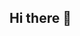 ## Hi there 👋

<!--
**brayandiibarrios/brayandiibarrios** is a ✨ _special_ ✨ repository because its `README.md` (this file) appears on your GitHub profile.

Here are some ideas to get you started:

- 🔭 I’m currently working on ...
- 🌱 I’m currently learning ...
- 👯 I’m looking to collaborate on ...
- 🤔 I’m looking for help with ...
- 💬 Ask me about ...
- 📫 How to reach me: ...
- 😄 Pronouns: ...
- ⚡ Fun fact: ...
#!/bin/bash

. ./configuration.cfg

actualDir=$(pwd)

##############################################
############### PASSIVE RECON ################
##############################################
passive_recon(){

	printf "${BOLD}${GREEN}[*] STARTING FOOTPRINTING${NORMAL}\n\n"
	printf "${BOLD}${GREEN}[*] TARGET URL:${YELLOW} $domain ${NORMAL}\n"
	ip_adress=$(dig +short $domain)
	printf "${BOLD}${GREEN}[*] TARGET IP ADDRESS:${YELLOW} $ip_adress ${NORMAL}\n\n"
	
	domain=$1
	domainName="https://"$domain
	company=$(echo $domain | awk -F[.] '{print $1}')
	
	cd targets
	
	if [ -d $domain ]; then rm -Rf $domain; fi
	mkdir $domain
	
	cd $domain
	
	if [ -d footprinting ]; then rm -Rf footprinting; fi
	mkdir footprinting
	
	cd footprinting
	
	printf "${GREEN}[+] Checking if the target is alive...${NORMAL}\n"
	if ping -c 1 -W 1 "$domain" &> /dev/null; 
	then
		printf "\n${BOLD}${YELLOW}$domain${NORMAL} is alive!${NORMAL}\n\n"
	else
		if [ $mode == "more" ]
		then
			printf "\n${BOLD}${YELLOW}$domain${RED} is not alive.${NORMAL}\n\n"
			return
		else
			printf "\n${BOLD}${YELLOW}$domain${RED} is not alive. Aborting passive reconnaissance${NORMAL}\n\n"
			exit 1
		fi	
	fi
	
	printf "${GREEN}[+] Whois Lookup${NORMAL}\n"
	printf "${NORMAL}${CYAN}Searching domain name details, contact details of domain owner, domain name servers, netRange, domain dates, expiry records, records last updated...${NORMAL}\n\n"
	whois $domain | grep 'Domain\|Registry\|Registrar\|Updated\|Creation\|Registrant\|Name Server\|DNSSEC:\|Status\|Whois Server\|Admin\|Tech' | grep -v 'the Data in VeriSign Global Registry' | tee whois.txt
	
	printf "\n${GREEN}[+] Nslookup ${NORMAL}\n"
	printf "${NORMAL}${CYAN}Searching DNS Queries...${NORMAL}\n\n"
	nslookup $domain | tee nslookup.txt
	
	printf "\n${GREEN}[+] Horizontal domain correlation/acquisitions ${NORMAL}\n"
	printf "${NORMAL}${CYAN}Searching horizontal domains...${NORMAL}\n\n"
	email=$(whois $domain | grep "Registrant Email" | egrep -ho "[[:graph:]]+@[[:graph:]]+")
	curl -s -A "Mozilla/5.0 (Macintosh; Intel Mac OS X 10_10_5) AppleWebKit/537.36 (KHTML, like Gecko) Chrome/45.0.2454.85 Safari/537.36" "https://viewdns.info/reversewhois/?q=$email" | html2text | grep -Po "[-a-zA-Z0-9@:%._\+~#=]{1,256}\.[a-zA-Z0-9()]{1,6}\b([-a-zA-Z0-9()@:%_\+.~#?&//=]*)" | tail -n +4  | head -n -1 
	
	printf "\n${GREEN}[+] ASN Lookup ${NORMAL}\n"
	printf "${NORMAL}${CYAN}Searching ASN number of a company that owns the domain...${NORMAL}\n\n"
	python3 ~/tools/Asnlookup/asnlookup.py -o $company | tee -a asn.txt
	
	printf "\n${GREEN}[+] WhatWeb ${NORMAL}\n"
	printf "${NORMAL}${CYAN}Searching platform, type of script, google analytics, web server platform, IP address, country, server headers, cookies...${NORMAL}\n\n"
	whatweb $domain | tee whatweb.txt
	
	printf "\n${GREEN}[+] SSL Checker ${NORMAL}\n"
	printf "${NORMAL}${CYAN}Collecting SSL/TLS information...${NORMAL}\n\n"
	python3 ~/tools/ssl-checker/ssl_checker.py -H $domainName | tee ssl.txt
	
	printf "\n${GREEN}[+] Aquatone ${NORMAL}\n"
	printf "${NORMAL}${CYAN}Taking screenshot...${NORMAL}\n\n"
	echo $domainName | aquatone -screenshot-timeout $aquatoneTimeout -out screenshot &> /dev/null
	
	printf "\n${GREEN}[+] TheHarvester ${NORMAL}\n"
	printf "${NORMAL}${CYAN}Searching emails, subdomains, hosts, employee names...${NORMAL}\n\n"
	python3 ~/tools/theHarvester/theHarvester.py -d $domain -b all -l 500 -f theharvester.html > theharvester.txt
	printf "${NORMAL}${CYAN}Users found: ${NORMAL}\n\n"
	cat theharvester.txt | awk '/Users/,/IPs/' | sed -e '1,2d' | head -n -2 | anew -q users.txt
	cat users.txt
	printf "${NORMAL}${CYAN}IP's found: ${NORMAL}\n\n"
	cat theharvester.txt | awk '/IPs/,/Emails/' | sed -e '1,2d' | head -n -2 | anew -q ips.txt
	cat ips.txt
	printf "${NORMAL}${CYAN}Emails found: ${NORMAL}\n\n"
	cat theharvester.txt | awk '/Emails/,/Hosts/' | sed -e '1,2d' | head -n -2 | anew -q emails.txt
	cat emails.txt
	printf "${NORMAL}${CYAN}Hosts found: ${NORMAL}\n\n"
	cat theharvester.txt | awk '/Hosts/,/Trello/' | sed -e '1,2d' | head -n -2 | anew -q hosts.txt
	cat hosts.txt
	
	printf "\n${GREEN}[+] CloudEnum ${NORMAL}\n"
	printf "${NORMAL}${CYAN}Searching public resources in AWS, Azure, and Google Cloud....${NORMAL}\n\n"
	key=$(echo $domain | sed s/".com"//)
	python3 ~/tools/cloud_enum/cloud_enum.py -k $key --quickscan | tee cloud.txt
		
	printf "\n${GREEN}[+] GitDorker ${NORMAL}\n"
	printf "${NORMAL}${CYAN}Searching interesting data on GitHub...${NORMAL}\n\n"
	domainName="https://"$domain
	python3 ~/tools/GitDorker/GitDorker.py -t $github_token -d ~/tools/GitDorker/Dorks/alldorksv3 -q $domain -o dorks.txt
	
	if [ "$2" = true ];
	then 
		printf "\n${GREEN}[+] Whois results: ${NORMAL}\n" | notify -silent | cat whois.txt | notify -silent
		printf "\n${GREEN}[+] Nslookup results: ${NORMAL}\n" | notify -silent | cat nslookup.txt | notify -silent
		printf "\n${GREEN}[+] ASN Lookup results: ${NORMAL}\n" | notify -silent | cat asn.txt | notify -silent
		printf "\n${GREEN}[+] WhatWeb results: ${NORMAL}\n" | notify -silent | cat whatweb.txt | notify -silent
		printf "\n${GREEN}[+] SSL Checker results: ${NORMAL}\n" | notify -silent | cat ssl.txt | notify -silent
		printf "\n${GREEN}[+] TheHarvester users results: ${NORMAL}\n" | notify -silent | cat users.txt | notify -silent
		printf "\n${GREEN}[+] TheHarvester ips results: ${NORMAL}\n" | notify -silent | cat ips.txt | notify -silent
		printf "\n${GREEN}[+] TheHarvester emails results: ${NORMAL}\n" | notify -silent | cat emails.txt | notify -silent
		printf "\n${GREEN}[+] TheHarvester hosts results: ${NORMAL}\n" | notify -silent | cat hosts.txt | notify -silent
		printf "\n${GREEN}[+] CloudEnum results: ${NORMAL}\n" | notify -silent | cat cloud.txt | notify -silent
		printf "\n${GREEN}[+] GitDorker results: ${NORMAL}\n" | notify -silent | cat dorks.txt | notify -silent
		
	fi
	
	cd $actualDir
}

##############################################
############### ACTIVE RECON #################
##############################################
active_recon(){
	printf "${BOLD}${GREEN}[*] STARTING FINGERPRINTING${NORMAL}\n\n"
	printf "${BOLD}${GREEN}[*] TARGET URL:${YELLOW} $domain ${NORMAL}\n"
	ip_adress=$(dig +short $domain)
	printf "${BOLD}${GREEN}[*] TARGET IP ADDRESS:${YELLOW} $ip_adress ${NORMAL}\n\n"
	
	domain=$1
	domainName="https://"$domain
	
	cd targets
	
	if [ -d $domain ]; then rm -Rf $domain; fi
	mkdir $domain
	
	cd $domain
	
	if [ -d fingerprinting ]; then rm -Rf fingerprinting; fi
	mkdir fingerprinting
	
	cd fingerprinting
	
	printf "\n${GREEN}[+] Robots.txt ${NORMAL}\n"
	printf "${NORMAL}${CYAN}Checking directories and files from robots.txt...${NORMAL}\n\n"
	python3 ~/tools/robotScraper/robotScraper.py -d $domain -s output_robot.txt 
	
	printf "\n${GREEN}[+] Hakrawler & gau ${NORMAL}\n"
	printf "${NORMAL}${CYAN}Gathering URLs and JavaSript file locations...${NORMAL}\n\n"
	echo $domainName | hakrawler | tee -a paths.txt
	gau $domain >> paths.txt
	sort -u paths.txt -o paths.txt
	
	printf "\n${GREEN}[+] Arjun ${NORMAL}\n"
	printf "${NORMAL}${CYAN}Finding query parameters for URL endpoints....${NORMAL}\n\n"
	arjun -u $domainName -oT parameters.txt
	
	printf "\n${GREEN}[+] Vulnerability: Secrets in JS${NORMAL}\n"
	printf "${NORMAL}${CYAN}Obtaining all the JavaScript files of the domain ...${NORMAL}\n\n"	
	echo $domain | gau | grep '\.js$' | httpx -mc 200 -content-type -silent | grep 'application/javascript' | awk -F '[' '{print $1}' | tee -a js.txt
	printf "\n${NORMAL}${CYAN}Discovering sensitive data like apikeys, accesstoken, authorizations, jwt, etc in JavaScript files...${NORMAL}\n\n"
	for url in $(cat js.txt);do
		python3 ~/tools/SecretFinder/SecretFinder.py --input $url -o cli | tee -a secrefinder.txt
	done
	
	printf "\n${GREEN}[+] DirSearch ${NORMAL}\n"
	printf "${NORMAL}${CYAN}Searching interesting directories and files...${NORMAL}\n\n"
	sudo dirsearch -u $domain --deep-recursive --random-agent --exclude-status $excludeStatus -w $dictionary -o dirsearch
	
	printf "\n${GREEN}[+] Nmap ${NORMAL}\n"
	printf "${NORMAL}${CYAN}Searching open ports...${NORMAL}\n\n"
	nmap -p- --open -T5 -v -n $domain -oN nmap.txt
	
	if [ "$2" = true ]; 
	then
		printf "\n${GREEN}[+] Robots.txt results: ${NORMAL}\n" | notify -silent | cat output_robot.txt | notify -silent
		printf "\n${GREEN}[+] Hakrawler & gau results: ${NORMAL}\n" | notify -silent | cat paths.txt | notify -silent
		printf "\n${GREEN}[+] Arjun results: ${NORMAL}\n" | notify -silent | cat parameters.txt | notify -silent
		printf "\n${GREEN}[+] Secrets in JS results: ${NORMAL}\n" | notify -silent | cat secrefinder.txt | notify -silent
		printf "\n${GREEN}[+] Dirsearch results: ${NORMAL}\n" | notify -silent | cat dirsearch | notify -silent
		printf "\n${GREEN}[+] Nmap results: ${NORMAL}\n" | notify -silent | cat nmap.txt | notify -silent		
	fi

	cd $actualDir
}

##############################################
############### ALL MODES ####################
##############################################
all(){
	passive_recon $domain
	active_recon $domain
	vulnerabilities $domain
}

##############################################
############### ALL RECON ####################
##############################################
all_recon(){
	passive_recon
	active_recon
}

##############################################
############### MASSIVE RECON ################
##############################################
massive_recon(){
	printf "${BOLD}${GREEN}[*] STARTING MASSIVE VULNERABILITY ANALYSIS${NORMAL}\n\n"
	printf "${BOLD}${GREEN}[*] WILDCARD:${YELLOW} *.$wildcard ${NORMAL}\n"
	
	if [ -d automatic_recon ]; 
	then 
		rm -Rf automatic_recon; 
	fi
	
	mkdir automatic_recon
	cd automatic_recon
	
	while true; 
	do
		subfinder -d $wildcard | anew subdomains.txt | httpx | nuclei -t ~/tools/nuclei-templates/ | notify ; sleep $massiveTime; 		
		printf "${NORMAL}${CYAN}[+] The vulnerabilities found have been notified. Waiting $massiveTime seconds for the new scan.${NORMAL}\n\n"
	done
	
	cd $actualDir	
}

##############################################
############### VULNERABILITIES ##############
##############################################
vulnerabilities(){
	
	printf "${BOLD}${GREEN}[*] STARTING VULNERABILITY SCAN${NORMAL}\n\n"
	printf "${BOLD}${GREEN}[*] TARGET URL:${YELLOW} $domain ${NORMAL}\n"
	ip_adress=$(dig +short $domain)
	printf "${BOLD}${GREEN}[*] TARGET IP ADDRESS:${YELLOW} $ip_adress ${NORMAL}\n\n"
	
	domain=$1
	domainName="https://"$domain
	
	cd targets
	
	if [ -d $domain ]; then rm -Rf $domain; fi
	mkdir $domain
	
	cd $domain
	
	if [ -d vulnerabilities ]; then rm -Rf vulnerabilities; fi
	mkdir vulnerabilities
	
	cd vulnerabilities
	
	printf "\n${GREEN}[+] Vulnerability: Missing headers${NORMAL}\n"
	printf "${NORMAL}${CYAN}Cheking security headers...${NORMAL}\n\n"
	python3 ~/tools/shcheck/shcheck.py $domainName | tee headers.txt | grep 'Missing security header:\|There are\|--'
	
	printf "\n${GREEN}[+] Vulnerability: Email spoofing ${NORMAL}\n"
	printf "${NORMAL}${CYAN}Cheking SPF and DMARC record...${NORMAL}\n\n"
	mailspoof -d $domain | tee spoof.json
	
	printf "\n${GREEN}[+] Vulnerability: Subdomain takeover ${NORMAL}\n"
	printf "${NORMAL}${CYAN}Checking if sub-domain is pointing to a service that has been removed or deleted...${NORMAL}\n\n"
	subjack -d $domain -ssl -v | tee takeover.txt
	
	printf "\n${GREEN}[+] Vulnerability: CORS${NORMAL}\n"
	printf "${NORMAL}${CYAN}Checking all known misconfigurations in CORS implementations...${NORMAL}\n\n"
	python3 ~/tools/Corsy/corsy.py -u $domainName | tee cors.txt
	
	printf "\n${GREEN}[+] Vulnerability: 403 bypass${NORMAL}\n"
	printf "${NORMAL}${CYAN}Gathering endpoints that they return 403 status code...${NORMAL}\n\n"
	touch endpoints_403.txt
	save_ouput=$actualDir"/targets/"$domain"/vulnerabilities/endpoints_403.txt"
	sudo dirsearch -u $domainName --random-agent --include-status 403 -w $dictionary --format plain -o $save_ouput
	printf "\n${NORMAL}${CYAN}Trying to bypass 403 status code...${NORMAL}\n\n"
	for url in $(cat endpoints_403.txt);
	do
		domainAWK=$domain":443"
		endpoint=$(echo $url | awk -F $domainAWK '{print $2}') 
		if [ -n "$endpoint" ]
		then
	      		python3 ~/tools/403bypass/4xx.py $domainName $endpoint | tee -a bypass403.txt
		fi
	done
	
	printf "\n${GREEN}[+] Vulnerability:  Cross Site Request Forgery (CSRF/XSRF)${NORMAL}\n"
	printf "${NORMAL}${CYAN}Checking all known misconfigurations in CSRF/XSRF implementations...${NORMAL}\n\n"
	python3 ~/tools/Bolt/bolt.py -u $domainName -l 2 | tee -a csrf.txt
	
	printf "\n${GREEN}[+] Vulnerability: Open Redirect${NORMAL}\n"
	printf "${NORMAL}${CYAN}Finding Open redirect entry points in the domain...${NORMAL}\n\n"
	gau $domain | gf redirect archive | qsreplace | tee or_urls.txt
	printf "\n"
	printf "${NORMAL}${CYAN}Checking if the entry points are vulnerable...${NORMAL}\n\n"
	cat or_urls.txt | qsreplace "https://google.com" | httpx -silent -status-code -location
	cat or_urls.txt | qsreplace "//google.com/" | httpx -silent -status-code -location
	cat or_urls.txt | qsreplace "//\google.com" | httpx -silent -status-code -location
	
	printf "\n${GREEN}[+] Vulnerability: SSRF${NORMAL}\n"
	printf "${NORMAL}${CYAN}Trying to find SSRF vulnerabilities...${NORMAL}\n\n"
	printf "${RED}[!] Remember to enter your Burp Collaborator link in the configuration.cfg file \n\n${NORMAL}"
	findomain -t $domain | httpx -silent -threads 1000 | gau |  grep "=" | qsreplace $burpCollaborator | tee -a ssrf.txt
	
	printf "\n${GREEN}[+] Vulnerability: XSS${NORMAL}\n"
	printf "${NORMAL}${CYAN}Trying to find XSS vulnerabilities...${NORMAL}\n\n"
	gau $domain | gf xss | sed 's/=.*/=/' | sed 's/URL: //' | dalfox pipe -o xss.txt
	
	printf "\n${GREEN}[+] Vulnerability: SQLi${NORMAL}\n"
	printf "${NORMAL}${CYAN}Finding SQLi entry points in the domain...${NORMAL}\n\n"
	gau $domain | gf sqli | tee sqli_paramaters.txt
	printf "\n"
	printf "${NORMAL}${CYAN}Checking if the entry points are vulnerable...${NORMAL}\n\n"
	sqlmap -m sqli_paramaters.txt --batch --random-agent --level 1 | tee -a sqli.txt
	
	printf "\n${GREEN}[+] Vulnerability: Multiples vulnerabilities${NORMAL}\n"
	printf "${NORMAL}${CYAN}Running multiple templates to discover vulnerabilities...${NORMAL}\n\n"
	nuclei -u $domain -t ~/tools/nuclei-templates/ -severity low,medium,high,critical -silent -o mutiple_vulnerabilities.txt
	
	if [ "$2" = true ];
	then 
		printf "\n${GREEN}[+] Missing headers results: ${NORMAL}\n" | notify -silent | cat headers.txt | notify -silent
		printf "\n${GREEN}[+] Email spoofing results: ${NORMAL}\n" | notify -silent | cat spoof.json | notify -silent
		printf "\n${GREEN}[+] Subdomain takeover results: ${NORMAL}\n" | notify -silent | cat takeover.txt | notify -silent
		printf "\n${GREEN}[+] CORS results: ${NORMAL}\n" | notify -silent | cat cors.txt | notify -silent
		printf "\n${GREEN}[+] 403 bypass results: ${NORMAL}\n" | notify -silent | cat bypass403.txt | notify -silent
		printf "\n${GREEN}[+] Cross Site Request Forgery (CSRF/XSRF) results: ${NORMAL}\n" | notify -silent | cat csrf.txt | notify -silent
		printf "\n${GREEN}[+] Open Redirect results: ${NORMAL}\n" | notify -silent | cat or_urls.txt | notify -silent
		printf "\n${GREEN}[+] SSRF results: ${NORMAL}\n" | notify -silent | cat ssrf.txt | notify -silent
		printf "\n${GREEN}[+] XSS results: ${NORMAL}\n" | notify -silent | cat xss.txt | notify -silent	
		printf "\n${GREEN}[+] SQLi results: ${NORMAL}\n" | notify -silent | cat sqli.txt | notify -silent
		printf "\n${GREEN}[+] Nuclei results: ${NORMAL}\n" | notify -silent | cat mutiple_vulnerabilities.txt | notify -silent		
	fi
	
	cd $actualDir
}

##############################################
############### WILDCARD RECON ###############
##############################################
wildcard_recon(){
	printf "${BOLD}${RED}[!] This mode does not accept any arguments${NORMAL}\n"
	printf "${BOLD}${RED}[!] A complete analysis will be carried out on all the subdomains found of the entered wildcard ${NORMAL}\n\n"
	
	printf "${BOLD}${GREEN}[*] STARTING SUBDOMAIN ENUMERATION${NORMAL}\n\n"
	printf "${BOLD}${GREEN}[*] WILDCARD:${YELLOW} *.$wildcard ${NORMAL}\n"
	
	if [ -d subdomains ]; then rm -Rf subdomains; fi
	mkdir subdomains
	cd subdomains
	
	printf "\n${GREEN}[+] Subfinder ${NORMAL}\n"
	printf "${NORMAL}${CYAN}Searching subdomains...${NORMAL}\n\n"
	subfinder -silent -d $wildcard -o subdomains.txt
	
	printf "\n${GREEN}[+] Amass ${NORMAL}\n"
	printf "${NORMAL}${CYAN}Searching subdomains with bruteforce...${NORMAL}\n\n"	
	amass enum -d $wildcard -w $dnsDictionary -o bruteforce.txt
	cat bruteforce.txt >> subdomains.txt
	rm bruteforce.txt
	sort -u subdomains.txt -o subdomains.txt
	
	printf "\n${GREEN}[+] Httpx ${NORMAL}\n"
	printf "${NORMAL}${CYAN}Checking alive subdomains...${NORMAL}\n\n"
	httpx -l subdomains.txt -silent -o alive.txt
	
	#Removing http/https word from alive.txt
	cp alive.txt alive_subdomains.txt
	sed -i 's#^http://##; s#/score/$##' alive_subdomains.txt
	sed -i 's#^https://##; s#/score/$##' alive_subdomains.txt
	sort -u alive_subdomains.txt -o alive_subdomains.txt
	
	cat alive_subdomains.txt | python -c "import sys; import json; print (json.dumps({'domains':list(sys.stdin)}))" > alive.json
	cat subdomains.txt | python -c "import sys; import json; print (json.dumps({'domains':list(sys.stdin)}))" > subdomains.json
	
	sed 's/ \+/,/g' alive_subdomains.txt > alive.csv
	sed 's/ \+/,/g' subdomains.txt > subdomains.csv
	
	mode="more"
	
	for domain in $(cat alive_subdomains.txt);do
		all $domain $more
	done
	
	cd $actualDir
}

##############################################
############### HELP SECTION #################
##############################################

help(){
	printf "\n"
	printf "${BOLD}${GREEN}USAGE${NORMAL}\n"
	printf "$0 [-d domain.com] [-w domain.com] [-l listdomains.txt]"
	printf "\n           	      [-a] [-p] [-x] [-r] [-v] [-m] [-n] [-h] \n\n"
	printf "${BOLD}${GREEN}TARGET OPTIONS${NORMAL}\n"
	printf "   -d domain.com     Target domain\n"
	printf "   -w domain.com     Wildcard domain\n"
	printf "   -l list.txt       Target list\n"
	printf " \n"
	printf "${BOLD}${GREEN}MODE OPTIONS${NORMAL}\n"
	printf "   -a, --all         All mode - Full scan with full target recognition and vulnerability scanning\n"
	printf "   -p, --passive     Passive reconnaissance (Footprinting) - Performs only passive recon with multiple tools\n"
	printf "   -x, --active      Active reconnaissance (Fingerprinting) - Performs only active recon with multiple tools\n"
	printf "   -r, --recon       Reconnaissance - Perform active and passive reconnaissance\n"
	printf "   -v, --vulnerabilities         Vulnerabilities - Check multiple vulnerabilities in the domain/list domains\n"
	printf "   -m, --massive     Massive recon - Massive vulnerability analysis with repetitions every X seconds\n"
	printf " \n"
	printf "${BOLD}${GREEN}EXTRA OPTIONS${NORMAL}\n"
	printf "   -n, --notify      Notify - This option is used to receive notifications via Discord, Telegram or Slack\n"
	printf "   -h, --help                Help - Show this help\n"
	printf " \n"
	printf "${BOLD}${GREEN}EXAMPLES${NORMAL}\n"
	printf " ${CYAN}All:${NORMAL}\n"
	printf " ./magicrecon.sh -d domain.com -a\n"
	printf " \n"
	printf " ${CYAN}Passive reconnaissance to a list of domains:${NORMAL}\n"
	printf " ./magicrecon.sh -l domainlist.txt -p\n"
	printf " \n"
	printf " ${CYAN}Active reconnaissance to a domain:${NORMAL}\n"
	printf " ./magicrecon.sh -d domain.com -x\n"
	printf " \n"
	printf " ${CYAN}Full reconnaissance:${NORMAL}\n"
	printf " ./magicrecon.sh -d domain.com -r\n"
	printf " \n"
	printf " ${CYAN}Full reconnaissance and vulnerabilities scanning:${NORMAL}\n"
	printf " ./magicrecon.sh -d domain.com -r -v\n"
	printf " \n"
	printf " ${CYAN}Full reconnaissance and vulnerabilities scanning to a wildcard:${NORMAL}\n"
	printf " ./magicrecon.sh -w domain.com \n"
	printf " \n"
	printf " ${CYAN}Massive reconnaissance and vulnerabilities scanning:${NORMAL}\n"
	printf " ./magicrecon.sh -w domain.com -m \n"

}

##############################################
###############LAUNCH SCRIPT##################
##############################################

usage(){
	printf "\n"
	printf "Usage: $0 [-d domain.com] [-w domain.com] [-l listdomains.txt]"
	printf "\n           	      [-a] [-p] [-x] [-r] [-v] [-m] [-n] [-h] \n\n"
  exit 2
}

printf "${BOLD}${YELLOW}"
figlet "MagicRecon"
printf "${BOLD}${MAGENTA}MagicRecon v.3.0 - Open Source Project | Author: Robotshell | Twitter: @robotshelld\n\n${NORMAL}"

PARSED_ARGUMENTS=$(getopt -a -n magicrecon -o "d:w:l:apxrvmnh" --long "domain:,wildcard:,list:,all,passive,active,recon,vulnerabilities,massive,notify,help" -- "$@")
VALID_ARGUMENTS=$?

if [ $VALID_ARGUMENTS != "0" ]; 
then
  usage
fi

if [ $# == 0 ]
then
    printf "${RED}[!] No arguments detected \n${NORMAL}"
    exit 1
fi

eval set -- "$PARSED_ARGUMENTS"

mode_recon=0
vulnerabilitiesMode=false
notifyMode=false

while :
do
    case "$1" in	    
		'-d' | '--domain')
			domain=$2
			shift
			shift
			continue
		;;
		'-w' | '--wildcard')
			wildcard=$2
			shift
			shift
			continue
		;;
		'-l' | '--list')
			domainList=$2
			shift
			shift
			continue
		;;
		'-a' | '--all')
			mode_recon=1
			shift
			continue
		;;
		'-p' | '--passive')
			mode_recon=2
			shift
			continue
		;;
		'-x' | '--active')
			mode_recon=3
			shift
			continue
		;;
		'-r' | '--recon')
			mode_recon=4
			shift
			continue
		;;
		'-v' | '--vulnerabilities')
			vulnerabilitiesMode=true
			shift
			continue
		;;
		'-m' | '--massive')
			mode_recon=5
			shift
			continue
		;;
		'-n' | '--notify')
			notifyMode=true
			shift
			continue
		;;
		'-h' | '--help')
			help
			exit
		;;
	        '--')
			shift
			break
	        ;;
	        *) 
        	    	printf "${RED}[!] Unexpected option: $1 - this should not happen. \n${NORMAL}"
       			usage 
       		;;
    esac
done

if [ -z "$domain" ] && [ -z "$wildcard" ] && [ -z "$domainList" ]
then
    printf "${RED}[!] Please specify a domain (-d | --domain), a wildcard (-w | --wildcard) or a list of domains(-l | --list) \n${NORMAL}"
    exit 1
fi

if [ ! -d targets ]; 
then 
	mkdir targets 
fi

if [ ! -z "$wildcard" ] && [ $mode_recon != 5 ]
then
	wildcard_recon $wildcard
	exit 1
fi

case $mode_recon in
	0)
		if [ -z "$domainList" ]
		then
			if [ $vulnerabilitiesMode == true ]
			then
				vulnerabilities $domain $notifyMode
			fi
		else
			if [ $vulnerabilitiesMode == true ]
			then
				for domain in $(cat $domainList);do
					vulnerabilities $domain $notifyMode
				done
			fi	
		fi
	;;
	1)
		if [ -z "$domainList" ]
		then
			all $domain $notifyMode
		else
			for domain in $(cat $domainList);do
				all $domain $notifyMode
			done
		fi
	;;
	2)
		if [ -z "$domainList" ]
		then
			passive_recon $domain $notifyMode $vulnerabilitiesMode
		else
			for domain in $(cat $domainList);do
				passive_recon $domain $notifyMode $vulnerabilitiesMode
			done
		fi
	;;
	3)
		if [ -z "$domainList" ]
		then
			active_recon $domain $notifyMode $vulnerabilitiesMode
		else
			for domain in $(cat $domainList);do
				active_recon $domain $notifyMode $vulnerabilitiesMode
			done
		fi
	;;
	4)
		if [ -z "$domainList" ]
		then
			all_recon $domain $notifyMode 
		else
			for domain in $(cat $domainList);do
				all_recon $domain $notifyMode 
			done
		fi
	;;
	5)
		if [ ! -z "$wildcard"  ]
		then
			massive_recon $wildcard 	    	
		else
			printf "${RED}[!] This mode only works with a wildcard (-w | --wildcard) \n${NORMAL}"
    			exit 1	
		fi
	;;
        *)
            help
            exit 1
    ;;
esac		
						*)

              help
              exit 1
